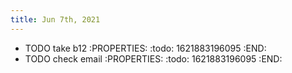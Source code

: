 ```yaml
---
title: Jun 7th, 2021
---
```


- TODO take b12
:PROPERTIES:
:todo: 1621883196095
:END:
- TODO check email
:PROPERTIES:
:todo: 1621883196095
:END:
